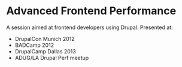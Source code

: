# Advanced Frontend Performance

A session aimed at frontend developers using Drupal. Presented at:

* DrupalCon Munich 2012
* BADCamp 2012
* DrupalCamp Dallas 2013
* ADUG/LA Drupal Perf meetup
